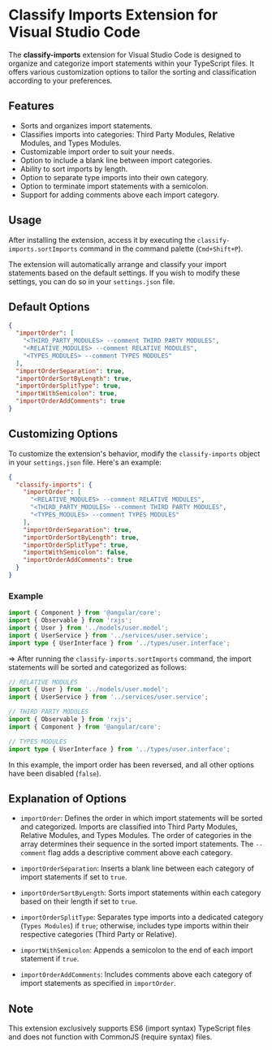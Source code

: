 # Classify Imports Extension for Visual Studio Code

The **classify-imports** extension for Visual Studio Code is designed to organize and categorize import statements within your TypeScript files. It offers various customization options to tailor the sorting and classification according to your preferences.

## Features

- Sorts and organizes import statements.
- Classifies imports into categories: Third Party Modules, Relative Modules, and Types Modules.
- Customizable import order to suit your needs.
- Option to include a blank line between import categories.
- Ability to sort imports by length.
- Option to separate type imports into their own category.
- Option to terminate import statements with a semicolon.
- Support for adding comments above each import category.


## Usage

After installing the extension, access it by executing the `classify-imports.sortImports` command in the command palette (`Cmd+Shift+P`).

The extension will automatically arrange and classify your import statements based on the default settings. If you wish to modify these settings, you can do so in your `settings.json` file.

## Default Options

```json
{
  "importOrder": [
    "<THIRD_PARTY_MODULES> --comment THIRD PARTY MODULES",
    "<RELATIVE_MODULES> --comment RELATIVE MODULES",
    "<TYPES_MODULES> --comment TYPES MODULES"
  ],
  "importOrderSeparation": true,
  "importOrderSortByLength": true,
  "importOrderSplitType": true,
  "importWithSemicolon": true,
  "importOrderAddComments": true
}
```

## Customizing Options

To customize the extension's behavior, modify the `classify-imports` object in your `settings.json` file. Here's an example:

```json
{
  "classify-imports": {
    "importOrder": [
      "<RELATIVE_MODULES> --comment RELATIVE MODULES",
      "<THIRD_PARTY_MODULES> --comment THIRD PARTY MODULES",
      "<TYPES_MODULES> --comment TYPES MODULES"
    ],
    "importOrderSeparation": true,
    "importOrderSortByLength": true,
    "importOrderSplitType": true,
    "importWithSemicolon": false,
    "importOrderAddComments": true
  }
}
```

### Example

```typescript
import { Component } from '@angular/core';
import { Observable } from 'rxjs';
import { User } from '../models/user.model';
import { UserService } from '../services/user.service';
import type { UserInterface } from '../types/user.interface';
```
=> After running the `classify-imports.sortImports` command, the import statements will be sorted and categorized as follows:

```typescript
// RELATIVE MODULES
import { User } from '../models/user.model';
import { UserService } from '../services/user.service';

// THIRD PARTY MODULES
import { Observable } from 'rxjs';
import { Component } from '@angular/core';

// TYPES MODULES
import type { UserInterface } from '../types/user.interface';
```


In this example, the import order has been reversed, and all other options have been disabled (`false`).

## Explanation of Options

- `importOrder`: Defines the order in which import statements will be sorted and categorized. Imports are classified into Third Party Modules, Relative Modules, and Types Modules. The order of categories in the array determines their sequence in the sorted import statements. The `--comment` flag adds a descriptive comment above each category.

- `importOrderSeparation`: Inserts a blank line between each category of import statements if set to `true`.

- `importOrderSortByLength`: Sorts import statements within each category based on their length if set to `true`.

- `importOrderSplitType`: Separates type imports into a dedicated category (`Types Modules`) if `true`; otherwise, includes type imports within their respective categories (Third Party or Relative).

- `importWithSemicolon`: Appends a semicolon to the end of each import statement if `true`.

- `importOrderAddComments`: Includes comments above each category of import statements as specified in `importOrder`.

## Note

This extension exclusively supports ES6 (import syntax) TypeScript files and does not function with CommonJS (require syntax) files.